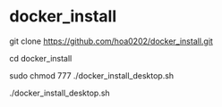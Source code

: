 # docker_install


git clone https://github.com/hoa0202/docker_install.git

cd docker_install

sudo chmod 777 ./docker_install_desktop.sh

./docker_install_desktop.sh
